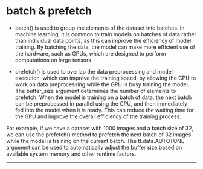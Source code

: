 # batch & prefetch

* batch() is used to group the elements of the dataset into batches. In machine learning, it is common to train models on batches of data rather than individual data points, as this can improve the efficiency of model training. By batching the data, the model can make more efficient use of the hardware, such as GPUs, which are designed to perform computations on large tensors.

 * prefetch() is used to overlap the data preprocessing and model execution, which can improve the training speed, by allowing the CPU to work on data preprocessing while the GPU is busy training the model. The buffer_size argument determines the number of elements to prefetch. When the model is training on a batch of data, the next batch can be preprocessed in parallel using the CPU, and then immediately fed into the model when it is ready. This can reduce the waiting time for the GPU and improve the overall efficiency of the training process.

For example, if we have a dataset with 1000 images and a batch size of 32, we can use the prefetch() method to prefetch the next batch of 32 images while the model is training on the current batch. The tf.data.AUTOTUNE argument can be used to automatically adjust the buffer size based on available system memory and other runtime factors.

---

